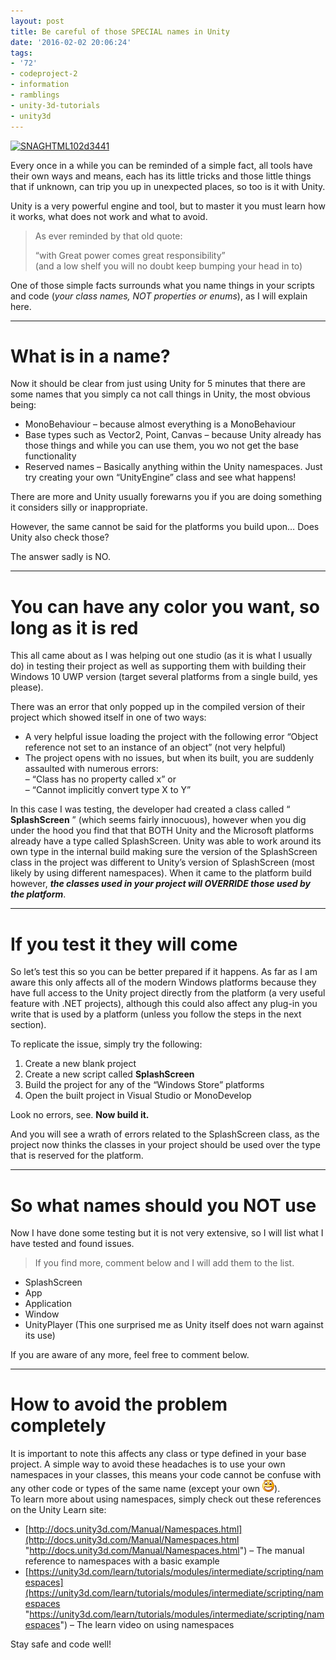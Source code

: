 ```yaml
---
layout: post
title: Be careful of those SPECIAL names in Unity
date: '2016-02-02 20:06:24'
tags:
- '72'
- codeproject-2
- information
- ramblings
- unity-3d-tutorials
- unity3d
---
```


[![SNAGHTML102d3441](/Images/wordpress/2016/02/SNAGHTML102d3441_thumb.png "SNAGHTML102d3441")](/Images/wordpress/2016/02/SNAGHTML102d3441.png)

Every once in a while you can be reminded of a simple fact, all tools have their own ways and means, each has its little tricks and those little things that if unknown, can trip you up in unexpected places, so too is it with Unity.

Unity is a very powerful engine and tool, but to master it you must learn how it works, what does not work and what to avoid.

> As ever reminded by that old quote:
> 
> “with Great power comes great responsibility”  
> (and a low shelf you will no doubt keep bumping your head in to)

One of those simple facts surrounds what you name things in your scripts and code (_your class names, NOT properties or enums_), as I will explain here.

* * *

# What is in a name?

Now it should be clear from just using Unity for 5 minutes that there are some names that you simply ca not call things in Unity, the most obvious being:

- MonoBehaviour – because almost everything is a MonoBehaviour
- Base types such as Vector2, Point, Canvas – because Unity already has those things and while you can use them, you wo not get the base functionality
- Reserved names – Basically anything within the Unity namespaces.  Just try creating your own “UnityEngine” class and see what happens!

There are more and Unity usually forewarns you if you are doing something it considers silly or inappropriate.

However, the same cannot be said for the platforms you build upon…  Does Unity also check those?

The answer sadly is NO.

* * *

# You can have any color you want, so long as it is red

This all came about as I was helping out one studio (as it is what I usually do) in testing their project as well as supporting them with building their Windows 10 UWP version (target several platforms from a single build, yes please).

There was an error that only popped up in the compiled version of their project which showed itself in one of two ways:

- A very helpful issue loading the project with the following error  “Object reference not set to an instance of an object” (not very helpful)
- The project opens with no issues, but when its built, you are suddenly assaulted with numerous errors:  
–  “Class has no property called x” or  
–  “Cannot implicitly convert type X to Y”

In this case I was testing, the developer had created a class called “ **SplashScreen** ” (which seems fairly innocuous), however when you dig under the hood you find that that BOTH Unity and the Microsoft platforms already have a type called SplashScreen.  Unity was able to work around its own type in the internal build making sure the version of the SplashScreen class in the project was different to Unity’s version of SplashScreen (most likely by using different namespaces).  When it came to the platform build however, **_the classes used in your project will OVERRIDE those used by the platform_**.

* * *

# If you test it they will come

So let’s test this so you can be better prepared if it happens. As far as I am aware this only affects all of the modern Windows platforms because they have full access to the Unity project directly from the platform (a very useful feature with .NET projects), although this could also affect any plug-in you write that is used by a platform (unless you follow the steps in the next section).

To replicate the issue, simply try the following:

1. Create a new blank project
2. Create a new script called **SplashScreen**
3. Build the project for any of the “Windows Store” platforms
4. Open the built project in Visual Studio or MonoDevelop

Look no errors, see.  **Now build it.**

And you will see a wrath of errors related to the SplashScreen class, as the project now thinks the classes in your project should be used over the type that is reserved for the platform.

* * *

# So what names should you NOT use

Now I have done some testing but it is not very extensive, so I will list what I have tested and found issues.

> If you find more, comment below and I will add them to the list.

- SplashScreen
- App
- Application
- Window
- UnityPlayer (This one surprised me as Unity itself does not warn against its use)

If you are aware of any more, feel free to comment below.

* * *

# How to avoid the problem completely

It is important to note this affects any class or type defined in your base project.  A simple way to avoid these headaches is to use your own namespaces in your classes, this means your code cannot be confuse with any other code or types of the same name (except your own ![Open-mouthed smile](/Images/wordpress/2016/02/wlEmoticon-openmouthedsmile.png)).  
To learn more about using namespaces, simply check out these references on the Unity Learn site:

- [http://docs.unity3d.com/Manual/Namespaces.html](http://docs.unity3d.com/Manual/Namespaces.html "http://docs.unity3d.com/Manual/Namespaces.html") – The manual reference to namespaces with a basic example
- [https://unity3d.com/learn/tutorials/modules/intermediate/scripting/namespaces](https://unity3d.com/learn/tutorials/modules/intermediate/scripting/namespaces "https://unity3d.com/learn/tutorials/modules/intermediate/scripting/namespaces") – The learn video on using namespaces

Stay safe and code well!

